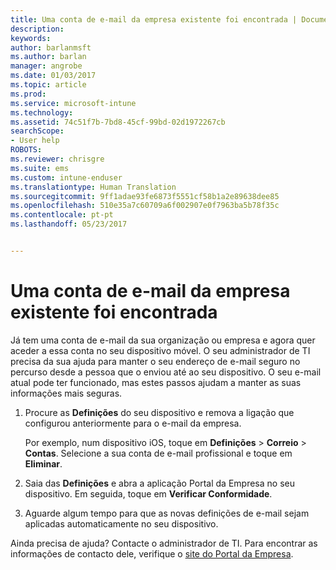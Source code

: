 ```yaml
---
title: Uma conta de e-mail da empresa existente foi encontrada | Documentos da Microsoft
description: 
keywords: 
author: barlanmsft
ms.author: barlan
manager: angrobe
ms.date: 01/03/2017
ms.topic: article
ms.prod: 
ms.service: microsoft-intune
ms.technology: 
ms.assetid: 74c51f7b-7bd8-45cf-99bd-02d1972267cb
searchScope:
- User help
ROBOTS: 
ms.reviewer: chrisgre
ms.suite: ems
ms.custom: intune-enduser
ms.translationtype: Human Translation
ms.sourcegitcommit: 9ff1adae93fe6873f5551cf58b1a2e89638dee85
ms.openlocfilehash: 510e35a7c60709a6f002907e0f7963ba5b78f35c
ms.contentlocale: pt-pt
ms.lasthandoff: 05/23/2017


---
```


# <a name="an-existing-company-email-account-was-found"></a>Uma conta de e-mail da empresa existente foi encontrada

Já tem uma conta de e-mail da sua organização ou empresa e agora quer aceder a essa conta no seu dispositivo móvel. O seu administrador de TI precisa da sua ajuda para manter o seu endereço de e-mail seguro no percurso desde a pessoa que o enviou até ao seu dispositivo. O seu e-mail atual pode ter funcionado, mas estes passos ajudam a manter as suas informações mais seguras.

1.  Procure as **Definições** do seu dispositivo e remova a ligação que configurou anteriormente para o e-mail da empresa.

    Por exemplo, num dispositivo iOS, toque em **Definições** > **Correio** > **Contas**. Selecione a sua conta de e-mail profissional e toque em **Eliminar**.

2.  Saia das **Definições** e abra a aplicação Portal da Empresa no seu dispositivo. Em seguida, toque em **Verificar Conformidade**.

3.  Aguarde algum tempo para que as novas definições de e-mail sejam aplicadas automaticamente no seu dispositivo.

Ainda precisa de ajuda? Contacte o administrador de TI. Para encontrar as informações de contacto dele, verifique o [site do Portal da Empresa](http://portal.manage.microsoft.com).

